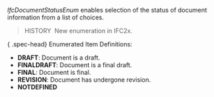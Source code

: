 ﻿_IfcDocumentStatusEnum_ enables selection of the status of document information from a list of choices.

> HISTORY&nbsp; New enumeration in IFC2x.

{ .spec-head}
Enumerated Item Definitions:

* **DRAFT**: Document is a draft.
* **FINALDRAFT**: Document is a final draft.
* **FINAL**: Document is final.
* **REVISION**: Document has undergone revision.
* **NOTDEFINED**
